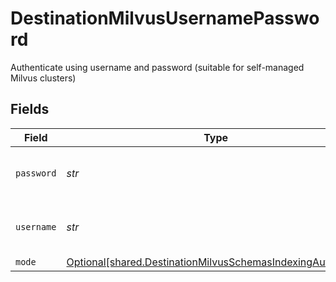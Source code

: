 # DestinationMilvusUsernamePassword

Authenticate using username and password (suitable for self-managed Milvus clusters)


## Fields

| Field                                                                                                                        | Type                                                                                                                         | Required                                                                                                                     | Description                                                                                                                  |
| ---------------------------------------------------------------------------------------------------------------------------- | ---------------------------------------------------------------------------------------------------------------------------- | ---------------------------------------------------------------------------------------------------------------------------- | ---------------------------------------------------------------------------------------------------------------------------- |
| `password`                                                                                                                   | *str*                                                                                                                        | :heavy_check_mark:                                                                                                           | Password for the Milvus instance                                                                                             |
| `username`                                                                                                                   | *str*                                                                                                                        | :heavy_check_mark:                                                                                                           | Username for the Milvus instance                                                                                             |
| `mode`                                                                                                                       | [Optional[shared.DestinationMilvusSchemasIndexingAuthMode]](../../models/shared/destinationmilvusschemasindexingauthmode.md) | :heavy_minus_sign:                                                                                                           | N/A                                                                                                                          |
